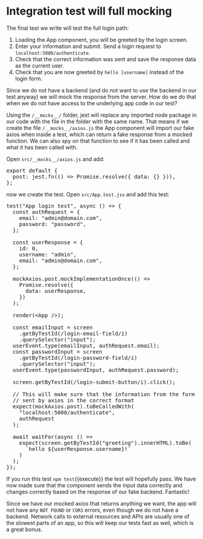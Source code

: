 # Integration test will full mocking

The final test we write will test the full login path:

1. Loading the App component, you will be greeted by the login screen. 
2. Enter your information and submit. Send a login request to `localhost:5000/authenticate`.
3. Check that the correct information was sent and save the response data as the current user.
4. Check that you are now greeted by `hello [username]` instead of the login form. 

Since we do not have a backend (and do not want to use the backend in our test anyway) we will mock the response from the server. How do we do that when we do not have access to the underlying app code in our test?

Using the `/__mocks__/` folder, jest will replace any imported node package in our code with the file in the folder with the same name. That means if we create the file `/__mocks__/axios.js` the App component will import our fake axios when inside a test, which can return a fake response from a mocked function. We can also spy on that function to see if it has been called and what it has been called with. 

Open `src/__mocks__/axios.js` and add:

<pre class="file" data-filename= "/kataUser/dummy-react-app/src/__mocks__/axios.js" data-target="replace">
export default {
  post: jest.fn(() => Promise.resolve({ data: {} })),
};
</pre>

now we create the test. Open `src/App.test.jsx` and add this test:

<pre class="file" data-filename= "/root/kataUser/dummy-react-app/src/App.test.jsx" data-target="append">
test("App login test", async () => {
  const authRequest = {
    email: "admin@domain.com",
    password: "password",
  };

  const userResponse = {
    id: 0,
    username: "admin",
    email: "admin@domain.com",
  };

  mockAxios.post.mockImplementationOnce(() =>
    Promise.resolve({
      data: userResponse,
    })
  );

  render(&lt;App /&gt;);

  const emailInput = screen
    .getByTestId(/login-email-field/i)
    .querySelector("input");
  userEvent.type(emailInput, authRequest.email);
  const passwordInput = screen
    .getByTestId(/login-password-field/i)
    .querySelector("input");
  userEvent.type(passwordInput, authRequest.password);

  screen.getByTestId(/login-submit-button/i).click();

  // This will make sure that the information from the form is 
  // sent by axios in the correct format
  expect(mockAxios.post).toBeCalledWith(
    "localhost:5000/authenticate",
    authRequest
  );
  
  await waitFor(async () =>
    expect(screen.getByTestId("greeting").innerHTML).toBe(
      `hello ${userResponse.username}!`
    )
  );
});
</pre>

If you run this test `npm test`{{execute}} the test will hopefully pass. We have now made sure that the component sends the input data correctly and changes correctly based on the response of our fake backend. Fantastic!

Since we have our mocked axios that returns anything we want, the app will not have any `NOT FOUND` or `CORS` errors, even though we do not have a backend. Network calls to external resources and APIs are usually one of the slowest parts of an app, so this will keep our tests fast as well, which is a great bonus. 